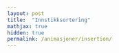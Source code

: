 ```yaml
---
layout: post
title:  "Innstikksortering"
mathjax: true
hidden: true
permalink: /animasjoner/insertion/
---
```



<!-- 
<div class="centered-videoplayer">
<video width="720" height="480" controls  loop="true">
  <source src="/assets/sortering/merge_sort/merge_sort.mp4">
</video>
</div> -->



<div style="text-align:center;">
    <script src="https://cdnjs.cloudflare.com/ajax/libs/p5.js/1.1.9/p5.js"></script>
    <script src="https://cdnjs.cloudflare.com/ajax/libs/p5.js/1.1.9/addons/p5.sound.min.js"></script>
    <script src="/assets/sortering/insertion_sort/sketch.es6"></script>
    <div id="canvasForHTML"></div>
</div>